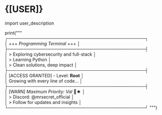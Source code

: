 # {[USER]}
import user_description

print("""
┌────────────────────────────────────────────┐  
│         +++ *Programming Terminal* +++     │  
├────────────────────────────────────────────┤  
│  > Exploring cybersecurity and full-stack  │  
│  > Learning Python                         │  
│  > Clean solutions, deep impact             │  
├────────────────────────────────────────────┤  
│   [ACCESS GRANTED] - Level: **Root**        │  
│  Growing with every line of code...         │  
├────────────────────────────────────────────┤  
│    [WARN] *Maximum Priority: Val* 💚★       │  
│    > Discord: @mrsecret_official            │  
│    > Follow for updates and insights       │  
└────────────────────────────────────────────┘
""")
<!---
⣿⣿⣿⣿⣿⣿⣿⣿⣿⣿⣿⣿⡿⠿⠿⠿⠿⢿⣿⣿⣿⣿⣿⣿⣿⣿⣿⣿⣿⣿⣿⣿
⣿⣿⣿⣿⣿⣿⣿⣿⠟⠋⠁⠀⠀⠀⠀⠀⠀⠀⠀⠉⠻⣿⣿⣿⣿⣿⣿⣿⣿⣿⣿⣿
⣿⣿⣿⣿⣿⣿⣿⠁⠀⠀⠀⠀⠀⠀⠀⠀⠀⠀⠀⠀⠀⢺⣿⣿⣿⣿⣿⣿⣿⣿⣿⣿
⣿⣿⣿⣿⣿⣿⣿⠀⠀⠀⠀⠀⠀⠀⠀⠀⠀⠀⠀⠀⠆⠜⣿⣿⣿⣿⣿⣿⣿⣿⣿⣿
⣿⣿⣿⣿⠿⠿⠛⠀⠀⠀⠀⠀⠀⠀⠀⠀⠀⠀⠀⠀⠀⠀⠀⠀⠀⠉⠻⣿⣿⣿⣿⣿
⣿⣿⡏⠁⠀⠀⠀⠀⠀⣀⣠⣤⣤⣶⣶⣶⣶⣶⣦⣤⡄⠀⠀⠀⠀⢀⣴⣿⣿⣿⣿⣿
⣿⣿⣷⣄⠀⠀⠀⢠⣾⣿⣿⣿⣿⣿⣿⣿⣿⣿⣿⢿⡧⠇⢀⣤⣶⣿⣿⣿⣿⣿⣿⣿
⣿⣿⣿⣿⣿⣿⣾⣮⣭⣿⡻⣽⣒⠀⣤⣜⣭⠐⢐⣒⠢⢰⢸⣿⣿⣿⣿⣿⣿⣿⣿⣿
⣿⣿⣿⣿⣿⣿⣿⣏⣿⣿⣿⣿⣿⣿⡟⣾⣿⠂⢈⢿⣷⣞⣸⣿⣿⣿⣿⣿⣿⣿⣿⣿
⣿⣿⣿⣿⣿⣿⣿⣿⣽⣿⣿⣷⣶⣾⡿⠿⣿⠗⠈⢻⣿⣿⣿⣿⣿⣿⣿⣿⣿⣿⣿⣿
⣿⣿⣿⣿⣿⣿⣿⣿⣿⣿⣿⣿⡿⠻⠋⠉⠑⠀⠀⢘⢻⣿⣿⣿⣿⣿⣿⣿⣿⣿⣿⣿
⣿⣿⣿⣿⣿⣿⣿⡿⠟⢹⣿⣿⡇⢀⣶⣶⠴⠶⠀⠀⢽⣿⣿⣿⣿⣿⣿⣿⣿⣿⣿⣿
⣿⣿⣿⣿⣿⣿⡿⠀⠀⢸⣿⣿⠀⠀⠣⠀⠀⠀⠀⠀⡟⢿⣿⣿⣿⣿⣿⣿⣿⣿⣿⣿
⣿⣿⣿⡿⠟⠋⠀⠀⠀⠀⠹⣿⣧⣀⠀⠀⠀⠀⡀⣴⠁⢘⡙⢿⣿⣿⣿⣿⣿⣿⣿⣿
⠉⠉⠁⠀⠀⠀⠀⠀⠀⠀⠀⠈⠙⢿⠗⠂⠄⠀⣴⡟⠀⠀⡃⠀⠉⠉⠟⡿⣿⣿⣿⣿
⠀⠀⠀⠀⠀⠀⠀⠀⠀⠀⠀⠀⠀⠀⢷⠾⠛⠂⢹⠀⠀⠀⢡⠀⠀⠀⠀⠀⠙⠛⠿⢿
--->
